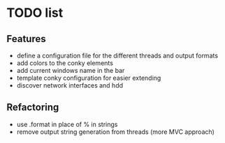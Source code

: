# TODO list

## Features
- define a configuration file for the different threads and output formats
- add colors to the conky elements
- add current windows name in the bar
- template conky configuration for easier extending
- discover network interfaces and hdd

## Refactoring
- use .format in place of % in strings
- remove output string generation from threads (more MVC approach)
